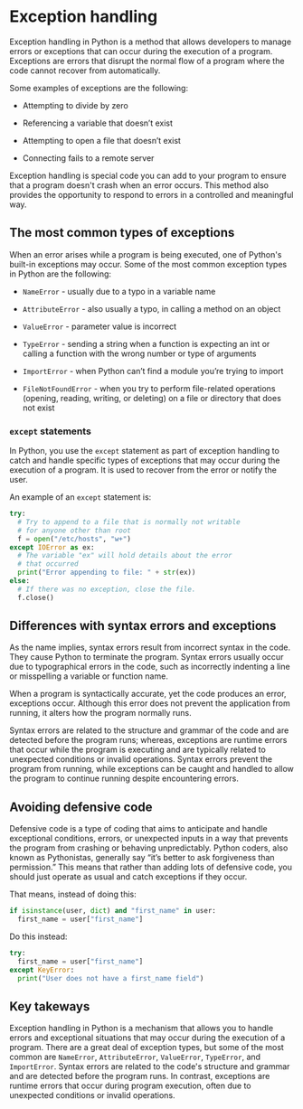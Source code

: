 # Exception handling

Exception handling in Python is a method that allows developers to manage errors or exceptions that can occur during the execution of a program. Exceptions are errors that disrupt the normal flow of a program where the code cannot recover from automatically.

Some examples of exceptions are the following:

- Attempting to divide by zero

- Referencing a variable that doesn’t exist

- Attempting to open a file that doesn’t exist

- Connecting fails to a remote server

Exception handling is special code you can add to your program to ensure that a program doesn't crash when an error occurs. This method also provides the opportunity to respond to errors in a controlled and meaningful way.

## The most common types of exceptions

When an error arises while a program is being executed, one of Python's built-in exceptions may occur. Some of the most common exception types in Python are the following: 

- `NameError` - usually due to a typo in a variable name

- `AttributeError` - also usually a typo, in calling a method on an object

- `ValueError` - parameter value is incorrect

- `TypeError` - sending a string when a function is expecting an int or calling a function with the wrong number or type of arguments

- `ImportError` - when Python can’t find a module you’re trying to import

- `FileNotFoundError` - when you try to perform file-related operations (opening, reading, writing, or deleting) on a file or directory that does not exist

### `except` statements

In Python, you use the `except` statement as part of exception handling to catch and handle specific types of exceptions that may occur during the execution of a program. It is used to recover from the error or notify the user. 

An example of an `except` statement is:

```python
try:
  # Try to append to a file that is normally not writable
  # for anyone other than root 
  f = open("/etc/hosts", "w+")
except IOError as ex:
  # The variable "ex" will hold details about the error
  # that occurred
  print("Error appending to file: " + str(ex))
else:
  # If there was no exception, close the file.
  f.close()
```

## Differences with syntax errors and exceptions
As the name implies, syntax errors result from incorrect syntax in the code. They cause Python to terminate the program. Syntax errors usually occur due to typographical errors in the code, such as incorrectly indenting a line or misspelling a variable or function name. 

When a program is syntactically accurate, yet the code produces an error, exceptions occur. Although this error does not prevent the application from running, it alters how the program normally runs.

Syntax errors are related to the structure and grammar of the code and are detected before the program runs; whereas, exceptions are runtime errors that occur while the program is executing and are typically related to unexpected conditions or invalid operations. Syntax errors prevent the program from running, while exceptions can be caught and handled to allow the program to continue running despite encountering errors.

## Avoiding defensive code

Defensive code is a type of coding that aims to anticipate and handle exceptional conditions, errors, or unexpected inputs in a way that prevents the program from crashing or behaving unpredictably. Python coders, also known as Pythonistas, generally say “it’s better to ask forgiveness than permission.” This means that rather than adding lots of defensive code, you should just operate as usual and catch exceptions if they occur.

That means, instead of doing this:

```python
if isinstance(user, dict) and "first_name" in user:
  first_name = user["first_name"]
```

Do this instead:

```python
try:
  first_name = user["first_name"]
except KeyError:
  print("User does not have a first_name field")
```

## Key takeways
Exception handling in Python is a mechanism that allows you to handle errors and exceptional situations that may occur during the execution of a program. There are a great deal of exception types, but some of the most common are `NameError`, `AttributeError`, `ValueError`, `TypeError`, and `ImportError`. Syntax errors are related to the code's structure and grammar and are detected before the program runs.  In contrast, exceptions are runtime errors that occur during program execution, often due to unexpected conditions or invalid operations.   

